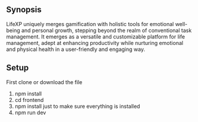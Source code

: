 ## Synopsis

LifeXP uniquely merges gamification with holistic tools for emotional well-being and personal growth, stepping beyond the realm of conventional task management. It emerges as a versatile and customizable platform for life management, adept at enhancing productivity while nurturing emotional and physical health in a user-friendly and engaging way.

## Setup
First clone or download the file
1. npm install
2. cd frontend
3. npm install just to make sure everything is installed
3. npm run dev
